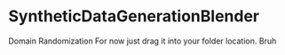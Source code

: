 # SyntheticDataGenerationBlender
Domain Randomization
For now just drag it into your folder location. Bruh
